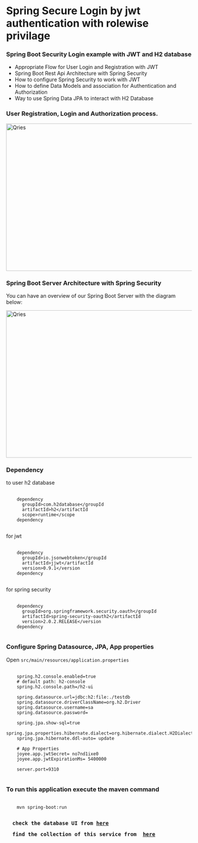 # Spring Secure Login by jwt authentication with rolewise privilage
<p>
  <h3>Spring Boot Security Login example with JWT and H2 database</h3> 
<p/>

<p>
  <ul>
    <li>Appropriate Flow for User Login and Registration with JWT</li>
    <li>Spring Boot Rest Api Architecture with Spring Security</li>
    <li>How to configure Spring Security to work with JWT</li>
    <li>How to define Data Models and association for Authentication and Authorization</li>
    <li>Way to use Spring Data JPA to interact with H2 Database</li>
  </ul>
</p>

<p>
  <h3>User Registration, Login and Authorization process.</h3>
</p>

<p>
  <a href="https://www.joyee.com/">
    <img alt="Qries" src="https://github.com/bezkoder/spring-boot-security-login/blob/master/spring-boot-security-login-jwt-flow.png" width=700" height="400">
  </a>
</p>

<p>
  <h3>Spring Boot Server Architecture with Spring Security</h3>
</p>

<p>
  You can have an overview of our Spring Boot Server with the diagram below:
</p>

<p>
  <a href="https://www.joyee.com/">
    <img alt="Qries" src="https://github.com/bezkoder/spring-boot-security-login/blob/master/spring-boot-security-login-jwt-architecture.png" width=700" height="400">
  </a>
</p>

<p>
  <h3>Dependency</h3>
  to user h2 database
</p>
<pre>
  <code>
    <span class="pl-ent">dependency</span>
      <span class="pl-ent">groupId</span>&gt;com.h2database&lt;/<span class="pl-ent">groupId</span>
      <span class="pl-ent">artifactId</span>&gt;h2&lt;/<span class="pl-ent">artifactId</span>
      <span class="pl-ent">scope</span>&gt;runtime&lt;/<span class="pl-ent">scope</span>
    <span class="pl-ent">dependency</span>
  </code>
</pre>

<p>
  for jwt
</p>

<pre>
  <code>
    <span class="pl-ent">dependency</span>
      <span class="pl-ent">groupId</span>&gt;io.jsonwebtoken&lt;/<span class="pl-ent">groupId</span>
      <span class="pl-ent">artifactId</span>&gt;jjwt&lt;/<span class="pl-ent">artifactId</span>
      <span class="pl-ent">version</span>&gt;0.9.1&lt;/<span class="pl-ent">version</span>
    <span class="pl-ent">dependency</span>
  </code>
</pre>

<p>
  for spring security
</p>

<pre>
  <code>
    <span class="pl-ent">dependency</span>
      <span class="pl-ent">groupId</span>&gt;org.springframework.security.oauth&lt;/<span class="pl-ent">groupId</span>
      <span class="pl-ent">artifactId</span>&gt;spring-security-oauth2&lt;/<span class="pl-ent">artifactId</span>
      <span class="pl-ent">version</span>&gt;2.0.2.RELEASE&lt;/<span class="pl-ent">version</span>
    <span class="pl-ent">dependency</span>
  </code>
</pre>

<p>
  <h3>Configure Spring Datasource, JPA, App properties</h3>
  Open <code>src/main/resources/application.properties</code>
</p>

<pre>
  <code>
    spring.h2.console.enabled=true
    # default path: h2-console
    spring.h2.console.path=/h2-ui

    spring.datasource.url=jdbc:h2:file:./testdb
    spring.datasource.driverClassName=org.h2.Driver
    spring.datasource.username=sa
    spring.datasource.password=

    spring.jpa.show-sql=true
    spring.jpa.properties.hibernate.dialect=org.hibernate.dialect.H2Dialect
    spring.jpa.hibernate.ddl-auto= update

    # App Properties
    joyee.app.jwtSecret= no7nd1ixe0
    joyee.app.jwtExpirationMs= 5400000

    server.port=9310
  </code>
</pre>

<p>
  <h3>To run this application execute the maven command</h3>
</p>
<pre>
  <code>
    mvn spring-boot:run
  </code>
</pre>

<pre>
  <b>check the database UI from<b> <a href="http://localhost:9310/h2-ui" target="_blank">here</a>
</pre>

<pre>
  <b>find the collection of this service from <b> <a href="/Joyee.postman_collection.json" target="_blank">here</a>
</pre>




